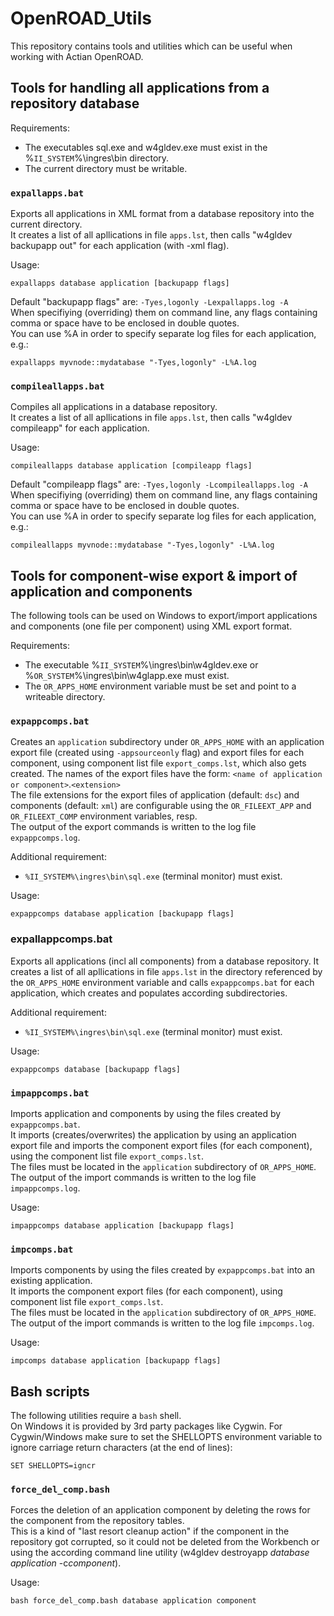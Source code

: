 # OpenROAD_Utils

This repository contains tools and utilities which can be useful when working with Actian OpenROAD.

## Tools for handling all applications from a repository database ##

Requirements:

- The executables sql.exe and w4gldev.exe must exist in the %`II_SYSTEM`%\ingres\bin directory.
- The current directory must be writable.

### `expallapps.bat` ###

Exports all applications in XML format from a database repository into the current directory.  
It creates a list of all apllications in file `apps.lst`, then calls "w4gldev backupapp out" for each application (with -xml flag). 

Usage:

    expallapps database application [backupapp flags]

Default "backupapp flags" are: `-Tyes,logonly -Lexpallapps.log -A`  
When specifiying (overriding) them on command line, any flags containing comma or space have to be enclosed in double quotes.  
You can use %A in order to specify separate log files for each application, e.g.:

    expallapps myvnode::mydatabase "-Tyes,logonly" -L%A.log


### `compileallapps.bat` ###

Compiles all applications in a database repository.  
It creates a list of all apllications in file `apps.lst`, then calls "w4gldev compileapp" for each application.

Usage:

    compileallapps database application [compileapp flags]
    
Default "compileapp flags" are: `-Tyes,logonly -Lcompileallapps.log -A`  
When specifiying (overriding) them on command line, any flags containing comma or space have to be enclosed in double quotes.  
You can use %A in order to specify separate log files for each application, e.g.:

    compileallapps myvnode::mydatabase "-Tyes,logonly" -L%A.log

## Tools for component-wise export & import of application and components ##

The following tools can be used on Windows to export/import applications and components (one file per component) using XML export format.

Requirements:

- The executable %`II_SYSTEM`%\ingres\bin\w4gldev.exe or %`OR_SYSTEM`%\ingres\bin\w4glapp.exe must exist.
- The `OR_APPS_HOME` environment variable must be set and point to a writeable directory.

### `expappcomps.bat` ###

Creates an `application` subdirectory under `OR_APPS_HOME` with an application export file (created using `-appsourceonly` flag) and export files for each component, using component list file `export_comps.lst`, which also gets created.
The names of the export files have the form:  `<name of application or component>`.`<extension>`  
The file extensions for the export files of application (default: `dsc`) and components (default: `xml`) are configurable using the `OR_FILEEXT_APP` and `OR_FILEEXT_COMP` environment variables, resp.  
The output of the export commands is written to the log file `expappcomps.log`. 

Additional requirement:

- `%II_SYSTEM%\ingres\bin\sql.exe` (terminal monitor) must exist.

Usage:

    expappcomps database application [backupapp flags]

### expallappcomps.bat ###

Exports all applications (incl all components) from a database repository.
It creates a list of all apllications in file `apps.lst` in the directory referenced by the `OR_APPS_HOME` environment variable and calls `expappcomps.bat` for each application, which creates and populates according subdirectories. 

Additional requirement:

- `%II_SYSTEM%\ingres\bin\sql.exe` (terminal monitor) must exist.

Usage:

    expappcomps database [backupapp flags]

### `impappcomps.bat` ###

Imports application and components by using the files created by `expappcomps.bat`.  
It imports (creates/overwrites) the application by using an application export file and imports the component export files (for each component), using the component list file `export_comps.lst`.  
The files must be located in the `application` subdirectory of `OR_APPS_HOME`.
The output of the import commands is written to the log file `impappcomps.log`. 

Usage:

    impappcomps database application [backupapp flags]

### `impcomps.bat` ###

Imports components by using the files created by `expappcomps.bat` into an existing application.  
It imports the component export files (for each component), using component list file `export_comps.lst`.  
The files must be located in the `application` subdirectory of `OR_APPS_HOME`.  
The output of the import commands is written to the log file `impcomps.log`. 

Usage:

    impcomps database application [backupapp flags]

## Bash scripts ##

The following utilities require a `bash` shell.  
On Windows it is provided by 3rd party packages like Cygwin.
For Cygwin/Windows make sure to set the SHELLOPTS environment variable to ignore carriage return characters (at the end of lines):

    SET SHELLOPTS=igncr

### `force_del_comp.bash` ###

Forces the deletion of an application component by deleting the rows for the component from the repository tables.  
This is a kind of "last resort cleanup action" if the component in the repository got corrupted, so it could not be deleted from the Workbench or using the according command line utility (w4gldev destroyapp *database* *application* -c*component*).

Usage:

    bash force_del_comp.bash database application component
